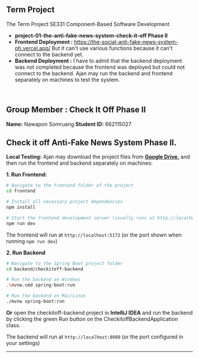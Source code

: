 ## Term Project
The Term Project SE331 Component-Based Software Development <br>
- **project-01-the-anti-fake-news-system-check-it-off Phase II** <br>
- **Frontend Deployment :** https://the-social-anti-fake-news-system-ph.vercel.app/ But it can't use various functions because it can't connect to the backend yet. <br>
- **Backend Deployment :** I have to admit that the backend deployment was not completed because the frontend was deployed but could not connect to the backend.
Ajan may run the backend and frontend separately on machines to test the system.
<br>

## Group Member : Check It Off Phase II
**Name:** Nawapon Somruang  **Student ID:** 662115027 
<br>

## Check it off Anti-Fake News System Phase II.
**Local Testing:** Ajan may download the project files from **[Google Drive](https://drive.google.com/drive/folders/1kmDnCV_U07wUAyrRj72mjnnJTvCtjANi?usp=sharing),** and then run the frontend and backend separately on machines:
<br>

**1. Run Frontend:**  
```bash
# Navigate to the frontend folder of the project
cd frontend

# Install all necessary project dependencies
npm install

# Start the frontend development server (usually runs at http://localhost:5173)
npm run dev
````

The frontend will run at `http://localhost:5173` (or the port shown when running `npm run dev`)

**2. Run Backend**
```bash
# Navigate to the Spring Boot project folder
cd backend/checkitoff-backend

# Run the backend on Windows
.\mvnw.cmd spring-boot:run

# Run the backend on Mac/Linux
./mvnw spring-boot:run
```
**Or**
open the checkitoff-backend project in **IntelliJ IDEA** and run the backend by clicking the green Run button on the CheckitoffBackendApplication class.

The backend will run at `http://localhost:8080` (or the port configured in your settings)

---
